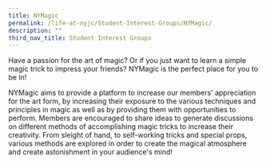 ```yaml
---
title: NYMagic
permalink: /life-at-nyjc/Student-Interest-Groups/NYMagic/
description: ""
third_nav_title: Student Interest Groups
---
```


Have a passion for the art of magic? Or if you just want to learn a simple magic trick to impress your friends? NYMagic is the perfect place for you to be in!

NYMagic aims to provide a platform to increase our members' appreciation for the art form, by increasing their exposure to the various techniques and principles in magic as well as by providing them with opportunities to perform. Members are encouraged to share ideas to generate discussions on different methods of accomplishing magic tricks to increase their creativity. From sleight of hand, to self-working tricks and special props, various methods are explored in order to create the magical atmosphere and create astonishment in your audience's mind!